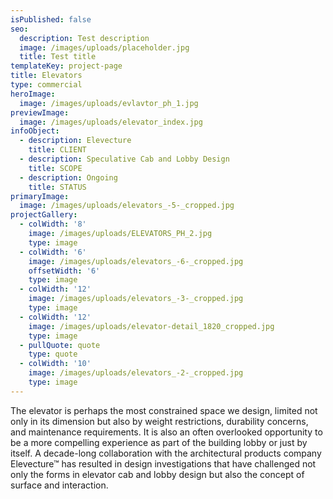 ```yaml
---
isPublished: false
seo:
  description: Test description
  image: /images/uploads/placeholder.jpg
  title: Test title
templateKey: project-page
title: Elevators
type: commercial
heroImage:
  image: /images/uploads/evlavtor_ph_1.jpg
previewImage:
  image: /images/uploads/elevator_index.jpg
infoObject:
  - description: Elevecture
    title: CLIENT
  - description: Speculative Cab and Lobby Design
    title: SCOPE
  - description: Ongoing
    title: STATUS
primaryImage:
  image: /images/uploads/elevators_-5-_cropped.jpg
projectGallery:
  - colWidth: '8'
    image: /images/uploads/ELEVATORS_PH_2.jpg
    type: image
  - colWidth: '6'
    image: /images/uploads/elevators_-6-_cropped.jpg
    offsetWidth: '6'
    type: image
  - colWidth: '12'
    image: /images/uploads/elevators_-3-_cropped.jpg
    type: image
  - colWidth: '12'
    image: /images/uploads/elevator-detail_1820_cropped.jpg
    type: image
  - pullQuote: quote
    type: quote
  - colWidth: '10'
    image: /images/uploads/elevators_-2-_cropped.jpg
    type: image
---
```

The elevator is perhaps the most constrained space we design, limited not only in its dimension but also by weight restrictions, durability concerns, and maintenance requirements. It is also an often overlooked opportunity to be a more compelling experience as part of the building lobby or just by itself. A decade-long collaboration with the architectural products company Elevecture™ has resulted in design investigations that have challenged not only the forms in elevator cab and lobby design but also the concept of surface and interaction.

